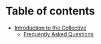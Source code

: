 # Table of contents

* [Introduction to the Collective](README.md)
  * [Frequently Asked Questions](collective/frequently-asked-questions.md)
